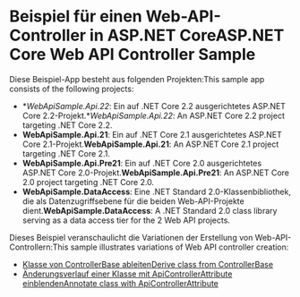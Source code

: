 # <a name="aspnet-core-web-api-controller-sample"></a><span data-ttu-id="8b191-101">Beispiel für einen Web-API-Controller in ASP.NET Core</span><span class="sxs-lookup"><span data-stu-id="8b191-101">ASP.NET Core Web API Controller Sample</span></span>

<span data-ttu-id="8b191-102">Diese Beispiel-App besteht aus folgenden Projekten:</span><span class="sxs-lookup"><span data-stu-id="8b191-102">This sample app consists of the following projects:</span></span>

- <span data-ttu-id="8b191-103">\**WebApiSample.Api.22*: Ein auf .NET Core 2.2 ausgerichtetes ASP.NET Core 2.2-Projekt.</span><span class="sxs-lookup"><span data-stu-id="8b191-103">\**WebApiSample.Api.22*: An ASP.NET Core 2.2 project targeting .NET Core 2.2.</span></span>
- <span data-ttu-id="8b191-104">**WebApiSample.Api.21**: Ein auf .NET Core 2.1 ausgerichtetes ASP.NET Core 2.1-Projekt.</span><span class="sxs-lookup"><span data-stu-id="8b191-104">**WebApiSample.Api.21**: An ASP.NET Core 2.1 project targeting .NET Core 2.1.</span></span>
- <span data-ttu-id="8b191-105">**WebApiSample.Api.Pre21**: Ein auf .NET Core 2.0 ausgerichtetes ASP.NET Core 2.0-Projekt.</span><span class="sxs-lookup"><span data-stu-id="8b191-105">**WebApiSample.Api.Pre21**: An ASP.NET Core 2.0 project targeting .NET Core 2.0.</span></span>
- <span data-ttu-id="8b191-106">**WebApiSample.DataAccess**: Eine .NET Standard 2.0-Klassenbibliothek, die als Datenzugriffsebene für die beiden Web-API-Projekte dient.</span><span class="sxs-lookup"><span data-stu-id="8b191-106">**WebApiSample.DataAccess**: A .NET Standard 2.0 class library serving as a data access tier for the 2 Web API projects.</span></span>

<span data-ttu-id="8b191-107">Dieses Beispiel veranschaulicht die Variationen der Erstellung von Web-API-Controllern:</span><span class="sxs-lookup"><span data-stu-id="8b191-107">This sample illustrates variations of Web API controller creation:</span></span>

- [<span data-ttu-id="8b191-108">Klasse von ControllerBase ableiten</span><span class="sxs-lookup"><span data-stu-id="8b191-108">Derive class from ControllerBase</span></span>](https://docs.microsoft.com/aspnet/core/web-api#derive-class-from-controllerbase)
- [<span data-ttu-id="8b191-109">Änderungsverlauf einer Klasse mit ApiControllerAttribute einblenden</span><span class="sxs-lookup"><span data-stu-id="8b191-109">Annotate class with ApiControllerAttribute</span></span>](https://docs.microsoft.com/aspnet/core/web-api#annotate-class-with-apicontrollerattribute)
